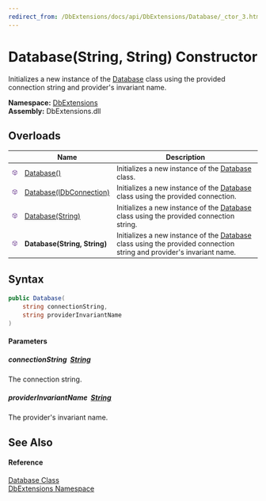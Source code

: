 ```yaml
---
redirect_from: /DbExtensions/docs/api/DbExtensions/Database/_ctor_3.html
---
```


Database(String, String) Constructor
====================================
Initializes a new instance of the [Database][1] class using the provided connection string and provider's invariant name.
  
**Namespace:** [DbExtensions][2]  
**Assembly:** DbExtensions.dll

Overloads
---------

|                  | Name                         | Description                                                                                                               |
| ---------------- | ---------------------------- | ------------------------------------------------------------------------------------------------------------------------- |
| ![Public method] | [Database()][3]              | Initializes a new instance of the [Database][1] class.                                                                    |
| ![Public method] | [Database(IDbConnection)][4] | Initializes a new instance of the [Database][1] class using the provided connection.                                      |
| ![Public method] | [Database(String)][5]        | Initializes a new instance of the [Database][1] class using the provided connection string.                               |
| ![Public method] | **Database(String, String)** | Initializes a new instance of the [Database][1] class using the provided connection string and provider's invariant name. |


Syntax
------

```csharp
public Database(
	string connectionString,
	string providerInvariantName
)
```

#### Parameters

##### *connectionString*  [String][6]
The connection string.

##### *providerInvariantName*  [String][6]
The provider's invariant name.


See Also
--------

#### Reference
[Database Class][1]  
[DbExtensions Namespace][2]  

[1]: README.md
[2]: ../README.md
[3]: _ctor.md
[4]: _ctor_1.md
[5]: _ctor_2.md
[6]: https://learn.microsoft.com/dotnet/api/system.string
[Public method]: ../../icons/pubmethod.svg "Public method"